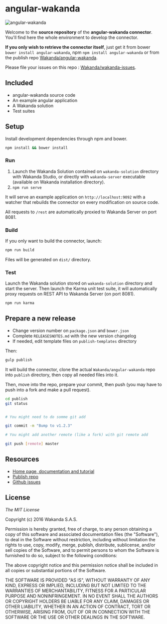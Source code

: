 # angular-wakanda

![ angular-wakanda ](https://wakanda.github.io/angular-wakanda/images/angular-wakanda.png)

Welcome to the **source repository** of the **angular-wakanda connector**. You'll find here the whole environment to develop the connector.

**If you only wish to retrieve the connector itself**, just get it from bower `bower install angular-wakanda`, npm `npm install angular-wakanda` or from the publish repo [Wakanda/angular-wakanda](https://github.com/Wakanda/angular-wakanda).

Please file your issues on this repo : [Wakanda/wakanda-issues](https://github.com/Wakanda/wakanda-issues/labels/Angular-Wakanda).

## Included

* angular-wakanda source code
* An example angular application
* A Wakanda solution
* Test suites

## Setup

Install development dependencies through npm and bower.

```bash
npm install && bower install
```

### Run

1. Launch the Wakanda Solution contained on `wakanda-solution` directory with Wakanda Studio, or directly
with `wakanda-server` executable (available on Wakanda installation directory).
2. `npm run serve`

It will serve an example application on `http://localhost:9092` with a watcher
that rebuilds the connector on every modification on source code.

All requests to `/rest` are automatically proxied to Wakanda Server on port 8081.

### Build

If you only want to build the connector, launch:

```bash
npm run build
```

Files will be generated on `dist/` directory.

### Test

Launch the Wakanda solution stored on `wakanda-solution` directory and start the server. Then launch
the Karma unit test suite, it will automatically proxy requests on REST API
to Wakanda Server (on port 8081).

```bash
npm run karma
```

## Prepare a new release

- Change version number on `package.json` and `bower.json`
- Complete `RELEASESNOTES.md` with the new version changelog
- If needed, edit template files on `publish-templates` directory

Then:

```bash
gulp publish
```

It will build the connector, clone the actual `Wakanda/angular-wakanda` repo into `publish`
directory, then copy all needed files into it.

Then, move into the repo, prepare your commit, then push (you may have to push into a fork and make a pull request).

```bash
cd publish
git status


# You might need to do somme git add

git commit -m "Bump to v1.2.3"

# You might add another remote (like a fork) with git remote add

git push [remote] master
```

## Resources

* [Home page, documentation and tutorial](https://wakanda.github.io/angular-wakanda/)
* [Publish repo](https://github.com/Wakanda/angular-wakanda)
* [Github issues](https://github.com/Wakanda/wakanda-issues/labels/Angular-Wakanda)

## License

*The MIT License*

Copyright (c) 2016 Wakanda S.A.S.

Permission is hereby granted, free of charge, to any person obtaining a copy of this software and associated documentation files (the "Software"), to deal in the Software without restriction, including without limitation the rights to use, copy, modify, merge, publish, distribute, sublicense, and/or sell copies of the Software, and to permit persons to whom the Software is furnished to do so, subject to the following conditions:

The above copyright notice and this permission notice shall be included in all copies or substantial portions of the Software.

THE SOFTWARE IS PROVIDED "AS IS", WITHOUT WARRANTY OF ANY KIND, EXPRESS OR IMPLIED, INCLUDING BUT NOT LIMITED TO THE WARRANTIES OF MERCHANTABILITY, FITNESS FOR A PARTICULAR PURPOSE AND NONINFRINGEMENT. IN NO EVENT SHALL THE AUTHORS OR COPYRIGHT HOLDERS BE LIABLE FOR ANY CLAIM, DAMAGES OR OTHER LIABILITY, WHETHER IN AN ACTION OF CONTRACT, TORT OR OTHERWISE, ARISING FROM, OUT OF OR IN CONNECTION WITH THE SOFTWARE OR THE USE OR OTHER DEALINGS IN THE SOFTWARE.
